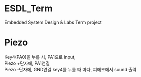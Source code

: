# ESDL_Term
Embedded System Design &amp; Labs Term project

# Piezo
Key4(PA0)을 누를 시, PA1으로 input,   
Piezo +단자에, PA1연결  
Piezo -단자에, GND연결
key4를 누를 때 마다, 피에조에서 sound 출력
